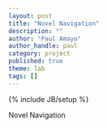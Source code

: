 ```yaml
---
layout: post
title: "Novel Navigation"
description: ""
author: "Paul Amayo"
author_handle: paul
category: project
published: true
theme: lab
tags: []
---
```

{% include JB/setup %}

Novel Navigation




